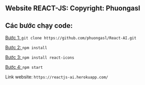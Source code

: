 ## Website REACT-JS: Copyright: Phuongasl
## Các bước chạy code: 
[Bước 1: ](https://github.com/phuongasl/React-AI.git) `git clone https://github.com/phuongasl/React-AI.git`

[Bước 2: ](https://github.com/phuongasl/React-AI.git) `npm install`

[Bước 3: ](https://github.com/phuongasl/React-AI.git) `npm install react-icons`

[Bước 4: ](https://github.com/phuongasl/React-AI.git) `npm start`

Link website: `https://reactjs-ai.herokuapp.com/`
